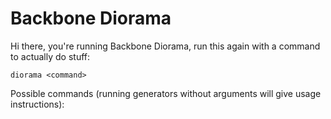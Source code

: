 # Backbone Diorama

Hi there, you're running Backbone Diorama, run this again with a command to actually do stuff:

    diorama <command>

Possible commands (running generators without arguments will give usage instructions):
